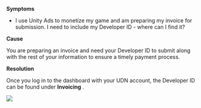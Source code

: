 

**Symptoms**


- I use Unity Ads to monetize my game and am preparing my invoice for submission. I need to include my Developer ID - where can I find it?



**Cause**



You are preparing an invoice and need your Developer ID to submit along with the rest of your information to ensure a timely payment process.



**Resolution**



Once you log in to the dashboard with your UDN account, the Developer ID can be found under  **Invoicing** .



![](/hc/en-us/article_attachments/115000292946/Invoicing.jpg)


